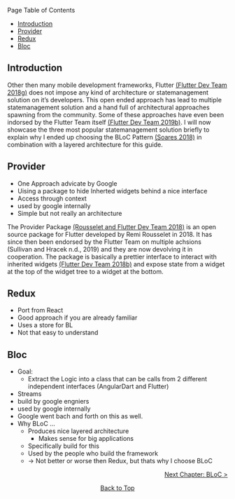 Page Table of Contents
- [Introduction](#introduction)
- [Provider](#provider)
- [Redux](#redux)
- [Bloc](#bloc)

## Introduction

Other then many mobile development frameworks, Flutter [(Flutter Dev Team 2018g)](https://flutter.dev/) does not impose any kind of architecture or statemanagement solution on it’s developers. This open ended approach has lead to multiple statemanagement solution and a hand full of architectural approaches spawning from the community. Some of these approaches have even been indorsed by the Flutter Team itself [(Flutter Dev Team 2019b)](https://flutter.dev/docs/development/data-and-backend/state-mgmt). I will now showcase the three most popular statemanagement solution briefly to explain why I ended up choosing the BLoC Pattern [(Soares 2018)](https://www.youtube.com/watch?v=PLHln7wHgPE) in combination with a layered architecture for this guide.

## Provider

  - One Approach advicate by Google
  - Uising a package to hide Inherted widgets behind a nice interface
  - Access through context
  - used by google internally
  - Simple but not really an architecture

The Provider Package [(Rousselet and Flutter Dev Team 2018)](https://pub.dev/packages/provider) is an open source package for Flutter developed by Remi Rousselet in 2018. It has since then been endorsed by the Flutter Team on multiple achsions (Sullivan and Hracek n.d., 2019) and they are now devolving it in cooperation. The package is basically a prettier interface to interact with inherited widgets [(Flutter Dev Team 2018b)](https://api.flutter.dev/flutter/widgets/InheritedWidget-class.html) and expose state from a widget at the top of the widget tree to a widget at the bottom.

## Redux

  - Port from React
  - Good approach if you are already familiar
  - Uses a store for BL
  - Not that easy to understand

## Bloc

  - Goal:
      - Extract the Logic into a class that can be calls from 2 different independent interfaces (AngularDart and Flutter)
  - Streams
  - build by google engniers
  - used by google internally
  - Google went bach and forth on this as well.
  - Why BLoC …
      - Produces nice layered architecture
          - Makes sense for big applications
      - Specifically build for this
      - Used by the people who build the framework
      - \-\> Not better or worse then Redux, but thats why I choose BLoC

<p align="right"><a href="https://github.com/Fasust/flutter-guide/wiki/220-BLoC">Next Chapter: BLoC ></a></p>
<p align="center"><a href="#">Back to Top</a></center></p>